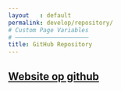 ```yaml
---
layout   : default
permalink: develop/repository/
# Custom Page Variables
# ─────────────────────
title: GitHub Repository
---
```




## [Website op github](https://gdmgent-1718-webdev2.github.io/1718-webdev2-project-jensrott/)